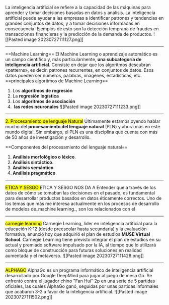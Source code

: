 La inteligencia artificial se refiere a la capacidad de las máquinas para aprender y tomar decisiones basadas en datos y análisis.
La inteligencia artificial puede ayudar a las empresas a identificar patrones y tendencias en grandes conjuntos de datos, y a tomar decisiones informadas en consecuencia. Ejemplos de esto son la detección temprana de fraudes en transacciones financieras y la predicción de la demanda de productos.
![[Pasted image 20230727111127.png]]
***
==Machine Learning==
El Machine Learning o aprendizaje automático es un campo científico y, más particularmente, **una subcategoría de inteligencia artificial**. Consiste en dejar que los algoritmos descubran «patterns», es decir, patrones recurrentes, en conjuntos de datos. Esos datos pueden ser números, palabras, imágenes, estadísticas, etc.
==principales algoritmos de Machine Learning==
1. Los **algoritmos de regresión**
2. La **regresión logística**
3. Los **algoritmos de asociación**
4.  **las redes neuronales**
![[Pasted image 20230727111233.png]]
***
<mark> 2. Procesamiento de lenguaje Natural</mark>
Últimamente estamos oyendo hablar mucho del **procesamiento del lenguaje natural** (PLN) y ahora más en este mundo digital. Sin embargo, el PLN es una disciplina que cuenta con más de 50 años de investigación y desarrollo.

==Componentes del procesamiento del lenguaje natural==
1. **Análisis morfológico o léxico**.
2. **Análisis sintáctico**.
3. **Análisis semántico**.
4. **Análisis pragmático**.

***
<mark> ETICA Y SESGO </mark>
ETICA Y SESGO NOS DA A 
Entender que a  través de los datos de cómo se tomaban las decisiones en el pasado, es fundamental para desarrollar productos basados en datos éticamente correctos.
Uno de los temas que más me interesa actualmente en los procesos de desarrollo de modelos de_machine learning_, son los relacionados con el
***
<mark>carnegie learning</mark>
Carnegie Learning, líder en inteligencia artificial para la educación K-12 (desde preescolar hasta secundaria) y la evaluación formativa, anunció hoy que adquirió el plan de estudios **MUSE Virtual School**. Carnegie Learning tiene previsto integrar el plan de estudios en su actual y premiado software impulsado por la IA, al tiempo que lo utilizará como bloque de construcción para futuras soluciones en realidad aumentada y el metaverso.
![[Pasted image 20230727111428.png]]
***
<mark>ALPHAGO</mark>
AlphaGo es un programa informático de inteligencia artificial desarrollado por Google DeepMind para jugar al juego de mesa Go.
Se enfrentó contra el jugador chino "Fan Hui" 2p en una serie de 5 partidas oficiales, las cuales AlphaGo ganó, seguidas por unas partidas informales que acabaron 3-2 a favor de la inteligencia artificial.
![[Pasted image 20230727111502.png]]














